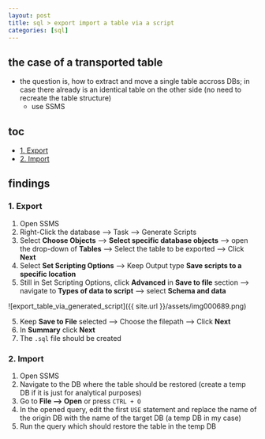 ```yaml
---
layout: post
title: sql > export import a table via a script
categories: [sql]
---
```


## the case	of a transported table
* the question is, how to extract and move a single table accross DBs; in case there already is an identical table on the other side (no need to recreate the table structure)
    * use SSMS
    
## toc
<!-- TOC -->

- [1. Export](#1-export)
- [2. Import](#2-import)

<!-- /TOC -->

## findings

### 1. Export
1. Open SSMS
2. Right-Click the database —> Task —> Generate Scripts
3. Select **Choose Objects** —> **Select specific database objects** —> open the drop-down of **Tables** —> Select the table to be exported —> Click **Next**
4. Select **Set Scripting Options** —> Keep Output type **Save scripts to a specific location** 
5. Still in Set Scripting Options, click **Advanced** in **Save to file** section —> navigate to **Types of data to script** —> select **Schema and data** 

![export_table_via_generated_script]({{ site.url }}/assets/img000689.png)

5. Keep **Save to File** selected —> Choose the filepath —> Click **Next**
6. In **Summary** click **Next**
7. The `.sql` file should be created

### 2. Import
1. Open SSMS
2. Navigate to the DB where the table should be restored (create a temp DB if it is just for analytical purposes)
3. Go to **File —> Open** or press `CTRL + O`
4. In the opened query, edit the first `USE` statement and replace the name of the origin DB with the name of the target DB (a temp DB in my case)
5. Run the query which should restore the table in the temp DB